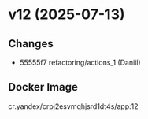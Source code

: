 # v12 (2025-07-13)
## Changes
- 55555f7 refactoring/actions_1 (Daniil)
## Docker Image
cr.yandex/crpj2esvmqhjsrd1dt4s/app:12


